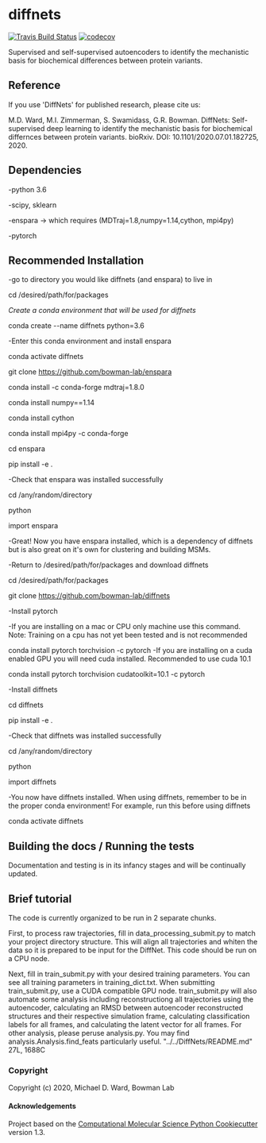 diffnets
==============================
[//]: # (Badges)
[![Travis Build Status](https://travis-ci.com/REPLACE_WITH_OWNER_ACCOUNT/diffnets.svg?branch=master)](https://travis-ci.com/REPLACE_WITH_OWNER_ACCOUNT/diffnets)
[![codecov](https://codecov.io/gh/REPLACE_WITH_OWNER_ACCOUNT/diffnets/branch/master/graph/badge.svg)](https://codecov.io/gh/REPLACE_WITH_OWNER_ACCOUNT/diffnets/branch/master)


Supervised and self-supervised autoencoders to identify the mechanistic basis for biochemical differences between protein variants.

## Reference

If you use 'DiffNets' for published research, please cite us:

M.D. Ward, M.I. Zimmerman, S. Swamidass, G.R. Bowman. DiffNets: Self-supervised deep learning to identify the mechanistic basis for biochemical differnces between protein variants. bioRxiv. DOI: 10.1101/2020.07.01.182725, 2020.

## Dependencies

-python 3.6

-scipy, sklearn

-enspara -> which requires (MDTraj=1.8,numpy=1.14,cython, mpi4py)

-pytorch

## Recommended Installation

-go to directory you would like diffnets (and enspara) to live in

cd /desired/path/for/packages

*Create a conda environment that will be used for diffnets*

conda create --name diffnets python=3.6

-Enter this conda environment and install enspara

conda activate diffnets

git clone https://github.com/bowman-lab/enspara

conda install -c conda-forge mdtraj=1.8.0

conda install numpy==1.14

conda install cython

conda install mpi4py -c conda-forge

cd enspara

pip install -e .

-Check that enspara was installed successfully

cd /any/random/directory

python

import enspara

-Great! Now you have enspara installed, which is a dependency of diffnets but is also great on it's own for clustering and building MSMs.

-Return to /desired/path/for/packages and download diffnets

cd /desired/path/for/packages

git clone https://github.com/bowman-lab/diffnets

-Install pytorch

-If you are installing on a mac or CPU only machine use this command. Note: Training on a cpu has not yet been tested and is not recommended

conda install pytorch torchvision -c pytorch
-If you are installing on a cuda enabled GPU you will need cuda installed. Recommended to use cuda 10.1

conda install pytorch torchvision cudatoolkit=10.1 -c pytorch

-Install diffnets

cd diffnets

pip install -e .

-Check that diffnets was installed successfully

cd /any/random/directory

python

import diffnets

-You now have diffnets installed. When using diffnets, remember to be in the proper conda environment! For example, run this before using diffnets

conda activate diffnets


## Building the docs / Running the tests

Documentation and testing is in its infancy stages and will be continually updated.

## Brief tutorial

The code is currently organized to be run in 2 separate chunks.

First, to process raw trajectories, fill in data_processing_submit.py to match your project directory structure. This will align all trajectories and whiten the data so it is prepared to be input for the DiffNet. This code should be run on a CPU node.

Next, fill in train_submit.py with your desired training parameters. You can see all training parameters in training_dict.txt. When submitting train_submit.py, use a CUDA compatible GPU node. train_submit.py will also automate some analysis including reconstructiong all trajectories using the autoencoder, calculating an RMSD between autoencoder reconstructed structures and their respective simulation frame, calculating classification labels for all frames, and calculating the latent vector for all frames. For other analysis, please peruse analysis.py. You may find analysis.Analysis.find_feats particularly useful.
"../../DiffNets/README.md" 27L, 1688C

### Copyright

Copyright (c) 2020, Michael D. Ward, Bowman Lab


#### Acknowledgements
 
Project based on the 
[Computational Molecular Science Python Cookiecutter](https://github.com/molssi/cookiecutter-cms) version 1.3.
